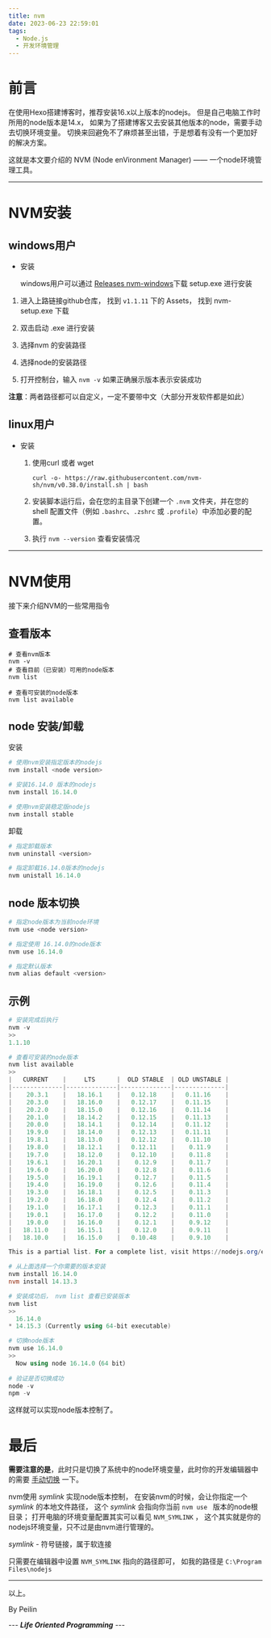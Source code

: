 ```yaml
---
title: nvm
date: 2023-06-23 22:59:01
tags: 
  - Node.js
  - 开发环境管理
---
```






# 前言

在使用Hexo搭建博客时，推荐安装16.x以上版本的nodejs。 但是自己电脑工作时所用的node版本是14.x， 如果为了搭建博客又去安装其他版本的node，需要手动去切换环境变量。 切换来回避免不了麻烦甚至出错，于是想着有没有一个更加好的解决方案。   



这就是本文要介绍的 NVM (Node enVironment Manager) —— 一个node环境管理工具。



---



# NVM安装

## windows用户

- 安装

  windows用户可以通过 <a href="https://github.com/coreybutler/nvm-windows/releases" target="_blank">Releases nvm-windows</a>下载 setup.exe 进行安装

1. 进入上路链接github仓库， 找到 `v1.1.11` 下的 Assets， 找到 nvm-setup.exe 下载

2. 双击启动 .exe 进行安装

3. 选择nvm 的安装路径

4. 选择node的安装路径

5. 打开控制台，输入 `nvm -v` 如果正确展示版本表示安装成功

   

**注意**：两者路径都可以自定义，一定不要带中文（大部分开发软件都是如此）







## linux用户

- 安装

  1. 使用curl 或者 wget

     ```shell
     curl -o- https://raw.githubusercontent.com/nvm-sh/nvm/v0.38.0/install.sh | bash
     ```

  2. 安装脚本运行后，会在您的主目录下创建一个 `.nvm` 文件夹，并在您的 shell 配置文件（例如 `.bashrc`、`.zshrc` 或 `.profile`）中添加必要的配置。

  3. 执行 `nvm --version` 查看安装情况

     

---





# NVM使用

接下来介绍NVM的一些常用指令



## 查看版本

```shell
# 查看nvm版本
nvm -v 
# 查看目前（已安装）可用的node版本
nvm list 

# 查看可安装的node版本
nvm list available 
```



## node 安装/卸载

安装

```powershell
# 使用nvm安装指定版本的nodejs
nvm install <node version> 

# 安装16.14.0 版本的nodejs
nvm install 16.14.0 

# 使用nvm安装稳定版nodejs
nvm install stable
```



卸载

```powershell
# 指定卸载版本
nvm uninstall <version> 

# 指定卸载16.14.0版本的nodejs
nvm unistall 16.14.0 
```



## node 版本切换

```powershell
# 指定node版本为当前node环境
nvm use <node version>

# 指定使用 16.14.0的node版本
nvm use 16.14.0 

# 指定默认版本
nvm alias default <version> 
```



## 示例

```powershell
# 安装完成后执行
nvm -v
>> 
1.1.10

# 查看可安装的node版本
nvm list available
>> 
|   CURRENT    |     LTS      |  OLD STABLE  | OLD UNSTABLE |
|--------------|--------------|--------------|--------------|
|    20.3.1    |   18.16.1    |   0.12.18    |   0.11.16    |
|    20.3.0    |   18.16.0    |   0.12.17    |   0.11.15    |
|    20.2.0    |   18.15.0    |   0.12.16    |   0.11.14    |
|    20.1.0    |   18.14.2    |   0.12.15    |   0.11.13    |
|    20.0.0    |   18.14.1    |   0.12.14    |   0.11.12    |
|    19.9.0    |   18.14.0    |   0.12.13    |   0.11.11    |
|    19.8.1    |   18.13.0    |   0.12.12    |   0.11.10    |
|    19.8.0    |   18.12.1    |   0.12.11    |    0.11.9    |
|    19.7.0    |   18.12.0    |   0.12.10    |    0.11.8    |
|    19.6.1    |   16.20.1    |    0.12.9    |    0.11.7    |
|    19.6.0    |   16.20.0    |    0.12.8    |    0.11.6    |
|    19.5.0    |   16.19.1    |    0.12.7    |    0.11.5    |
|    19.4.0    |   16.19.0    |    0.12.6    |    0.11.4    |
|    19.3.0    |   16.18.1    |    0.12.5    |    0.11.3    |
|    19.2.0    |   16.18.0    |    0.12.4    |    0.11.2    |
|    19.1.0    |   16.17.1    |    0.12.3    |    0.11.1    |
|    19.0.1    |   16.17.0    |    0.12.2    |    0.11.0    |
|    19.0.0    |   16.16.0    |    0.12.1    |    0.9.12    |
|   18.11.0    |   16.15.1    |    0.12.0    |    0.9.11    |
|   18.10.0    |   16.15.0    |   0.10.48    |    0.9.10    |

This is a partial list. For a complete list, visit https://nodejs.org/en/download/releases

# 从上面选择一个你需要的版本安装
nvm install 16.14.0
nvm install 14.13.3

# 安装成功后， nvm list 查看已安装版本
nvm list
>>
  16.14.0
* 14.15.3 (Currently using 64-bit executable)

# 切换node版本
nvm use 16.14.0
>>
  Now using node 16.14.0（64 bit）
  
# 验证是否切换成功
node -v
npm -v
```

这样就可以实现node版本控制了。 



# 最后

**需要注意的是**，此时只是切换了系统中的node环境变量，此时你的开发编辑器中的需要 <u>手动切换</u> 一下。 

nvm使用 *symlink* 实现node版本控制， 在安装nvm的时候，会让你指定一个 *symlink* 的本地文件路径， 这个 *symlink* 会指向你当前 `nvm use ` 版本的node根目录； 打开电脑的环境变量配置其实可以看见 `NVM_SYMLINK` ， 这个其实就是你的nodejs环境变量，只不过是由nvm进行管理的。

*symlink* - 符号链接，属于软连接

只需要在编辑器中设置 `NVM_SYMLINK` 指向的路径即可， 如我的路径是 `C:\Program Files\nodejs` 



---



以上。

By Peilin

--- ***Life Oriented Programming*** ---

